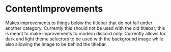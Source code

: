 # ContentImprovements

Makes improvements to things below the titlebar that do not fall under another category. Currently this should not be used with the old titlebar, this is meant to make improvements to modern discord only. Currently allows for dark and light theme selectors to be used with the background image while also allowing the image to be behind the titlebar.
